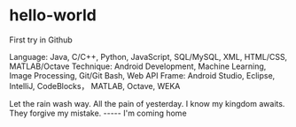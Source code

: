  # hello-world
First try in Github

Language: Java, C/C++, Python, JavaScript, SQL/MySQL, XML, HTML/CSS, MATLAB/Octave
Technique: Android Development, Machine Learning, Image Processing, Git/Git Bash, Web API
Frame: Android Studio, Eclipse, IntelliJ, CodeBlocks， MATLAB, Octave, WEKA

Let the rain wash way.
All the pain of yesterday.
I know my kingdom awaits.
They forgive my mistake.
----- I'm coming home
